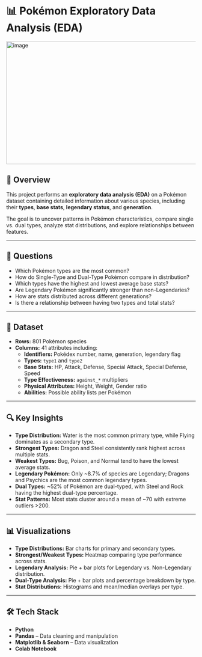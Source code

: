 # 📊 Pokémon Exploratory Data Analysis (EDA)

<img width="578" height="327" alt="image" src="https://github.com/user-attachments/assets/12a5492f-b431-427e-a410-a0695da8ecc2" />

## 📌 Overview
This project performs an **exploratory data analysis (EDA)** on a Pokémon dataset containing detailed information about various species, including their **types**, **base stats**, **legendary status**, and **generation**.  

The goal is to uncover patterns in Pokémon characteristics, compare single vs. dual types, analyze stat distributions, and explore relationships between features.

---

## 🎯 Questions
- Which Pokémon types are the most common?  
- How do Single-Type and Dual-Type Pokémon compare in distribution?  
- Which types have the highest and lowest average base stats?  
- Are Legendary Pokémon significantly stronger than non-Legendaries?  
- How are stats distributed across different generations?  
- Is there a relationship between having two types and total stats?  

---

## 📂 Dataset
- **Rows:** 801 Pokémon species  
- **Columns:** 41 attributes including:
  - **Identifiers:** Pokédex number, name, generation, legendary flag
  - **Types:** `type1` and `type2`
  - **Base Stats:** HP, Attack, Defense, Special Attack, Special Defense, Speed
  - **Type Effectiveness:** `against_*` multipliers
  - **Physical Attributes:** Height, Weight, Gender ratio
  - **Abilities:** Possible ability lists per Pokémon

---

## 🔍 Key Insights
- **Type Distribution:** Water is the most common primary type, while Flying dominates as a secondary type.  
- **Strongest Types:** Dragon and Steel consistently rank highest across multiple stats.  
- **Weakest Types:** Bug, Poison, and Normal tend to have the lowest average stats.  
- **Legendary Pokémon:** Only ~8.7% of species are Legendary; Dragons and Psychics are the most common legendary types.  
- **Dual Types:** ~52% of Pokémon are dual-typed, with Steel and Rock having the highest dual-type percentage.  
- **Stat Patterns:** Most stats cluster around a mean of ~70 with extreme outliers >200.

---

## 📊 Visualizations
- **Type Distributions:** Bar charts for primary and secondary types.
- **Strongest/Weakest Types:** Heatmap comparing type performance across stats.
- **Legendary Analysis:** Pie + bar plots for Legendary vs. Non-Legendary distribution.
- **Dual-Type Analysis:** Pie + bar plots and percentage breakdown by type.
- **Stat Distributions:** Histograms and mean/median overlays per type.

---

## 🛠️ Tech Stack
- **Python**
- **Pandas** – Data cleaning and manipulation
- **Matplotlib & Seaborn** – Data visualization
- **Colab Notebook**
